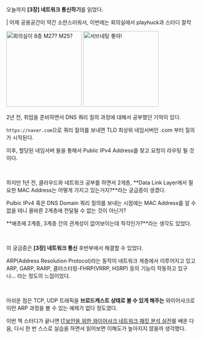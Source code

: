 오늘까지 **[3장] 네트워크 통신하기**를 읽었다.

| 어제 공용공간이 약간 소란스러워서, 이번에는 회의실에서 playhuck과 스터디 찰칵

<image alt="회의실이 8층 M27? M25?"
    src="./2024-01-25_회고_0.jpg"
    style="width:200px;" />
<image alt="서브네팅 좋아!"
    src="./2024-01-25_회고_1.jpg"
    style="width:200px;" />

2년 전, 취업을 준비하면서 DNS 쿼리 질의 과정에 대해서 공부했던 기억이 있다.

`https://naver.com`으로 쿼리 질의를 보내면 TLD 최상위 네임서버인 .com 부터 질의가 시작된다.

이후, 할당된 네임서버 들을 통해서 Public IPv4 Address를 찾고 요청이 라우팅 될 것이다.

<br>

하지만 1년 전, 클라우드와 네트워크 공부를 하면서 2게층, **Data Link Layer에서 필요한 MAC Address는 어떻게 가지고 있는거지?**라는 궁금증이 생겼다.

Pulbic IPv4 혹은 DNS Domain 쿼리 질의를 보내는 시점에는 MAC Address를 알 수 없을 테니 올바른 2계층에 전달될 수 없는 것이 아닌가?

**애초에 2계층, 3계층 간의 관계성이 없어보이는데 착각인가?**라는 생각도 있었다.

<br>

이 궁금증은 **[3장] 네트워크 통신** 후반부에서 해결할 수 있었다.

ARP(Address Resolution Protocol)라는 동작이 네트워크 게층에서 이루어지고 있고 ARP, GARP, RARP, 클러스터링-FHRP(VRRP, HSRP) 등의 기능이 작동하고 있구나... 라는 정도의 느낌이었다.

<br>

아쉬운 점은 TCP, UDP 트래픽을 **브로드캐스트 상태로 볼 수 있게 해주는** 와이어샤크로 이런 ARP 과정을 볼 수 있는 예제가 없다 정도였다.

이번 책 스터디가 끝나면 [IT보안을 위한 와이어샤크 네트워크 패킷 분석 실전](https://www.inflearn.com/course/wireshark_boanproject#reviews)를 배운 다음, 다시 한 번 스스로 실습을 하면서 읽어보면 이해도가 높아지지 않을까 생각했다.
